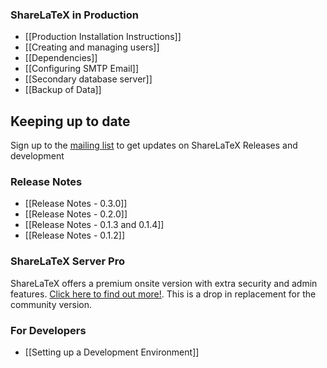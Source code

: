 ### ShareLaTeX in Production

* [[Production Installation Instructions]]
* [[Creating and managing users]]
* [[Dependencies]]
* [[Configuring SMTP Email]]
* [[Secondary database server]]
* [[Backup of Data]]

Keeping up to date
------------
Sign up to the [mailing list](http://eepurl.com/bPWeiH) to get updates on ShareLaTeX Releases and development

### Release Notes
* [[Release Notes - 0.3.0]]
* [[Release Notes - 0.2.0]]
* [[Release Notes - 0.1.3 and 0.1.4]]
* [[Release Notes - 0.1.2]]

### ShareLaTeX Server Pro

ShareLaTeX offers a premium onsite version with extra security and admin features. [Click here to find out more!](https://www.sharelatex.com/university/onsite.html). This is a drop in replacement for the community version.


### For Developers

* [[Setting up a Development Environment]]
